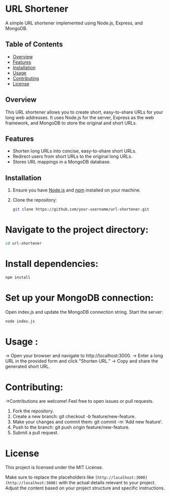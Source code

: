 # URL Shortener

A simple URL shortener implemented using Node.js, Express, and MongoDB.

## Table of Contents

- [Overview](#overview)
- [Features](#features)
- [Installation](#installation)
- [Usage](#usage)
- [Contributing](#contributing)
- [License](#license)

## Overview

This URL shortener allows you to create short, easy-to-share URLs for your long web addresses. It uses Node.js for the server, Express as the web framework, and MongoDB to store the original and short URLs.

## Features

- Shorten long URLs into concise, easy-to-share short URLs.
- Redirect users from short URLs to the original long URLs.
- Stores URL mappings in a MongoDB database.

## Installation

1. Ensure you have [Node.js](https://nodejs.org/) and [npm](https://www.npmjs.com/) installed on your machine.

2. Clone the repository:

   ```bash
   git clone https://github.com/your-username/url-shortener.git
   
# Navigate to the project directory:
   ```bash
   cd url-shortener
   ```

# Install dependencies:

```bash
npm install
```
# Set up your MongoDB connection:
Open index.js and update the MongoDB connection string.
Start the server:

```bash
node index.js
```

# Usage :
-> Open your browser and navigate to http://localhost:3000.
-> Enter a long URL in the provided form and click "Shorten URL."
-> Copy and share the generated short URL.
# Contributing:
->Contributions are welcome! Feel free to open issues or pull requests.

1. Fork the repository.
2. Create a new branch: git checkout -b feature/new-feature.
3. Make your changes and commit them: git commit -m 'Add new feature'.
4. Push to the branch: git push origin feature/new-feature.
5. Submit a pull request.

# License
This project is licensed under the MIT License.

Make sure to replace the placeholders like `[http://localhost:3000](http://localhost:3000)` with the actual details relevant to your project. Adjust the content based on your project structure and specific instructions.

